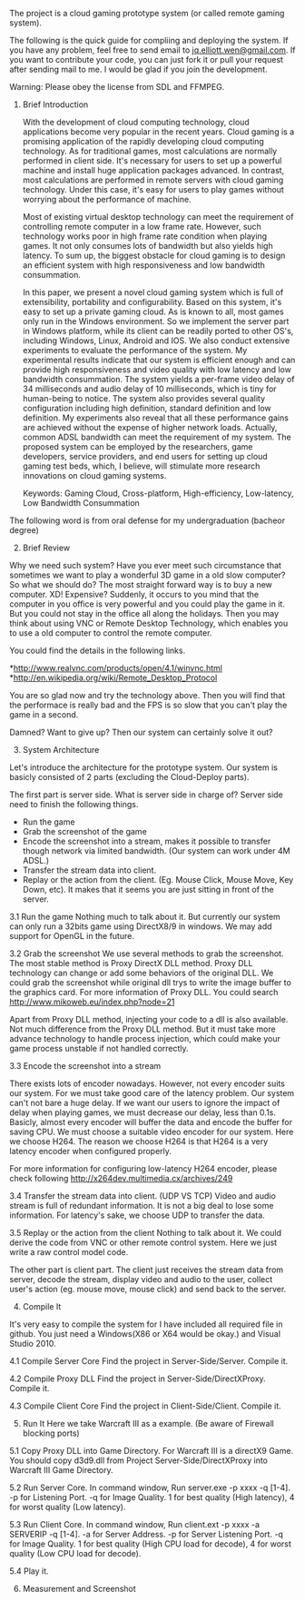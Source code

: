 ﻿
The project is a cloud gaming prototype system (or called remote gaming system).

The following is the quick guide for compliing and deploying the system. If you have any problem, feel free to send email
to jq.elliott.wen@gmail.com. If you want to contribute your code, you can just fork it or pull your request after sending mail to me. I would be glad if you join the development.

Warning: Please obey the license from SDL and FFMPEG.

1. Brief Introduction 

	With the development of cloud computing technology, cloud applications become very popular in the recent years. Cloud gaming is a promising application of the rapidly developing cloud computing technology. As for traditional games, most calculations are normally performed in client side. It's necessary for users to set up a powerful machine and install huge application packages advanced. In contrast, most calculations are performed in remote servers with cloud gaming technology. Under this case, it's easy for users to play games without worrying about the performance of machine.

	Most of existing virtual desktop technology can meet the requirement of controlling remote computer in a low frame rate. However, such technology works poor in high frame rate condition when playing games. It not only consumes lots of bandwidth but also yields high latency. To sum up, the biggest obstacle for cloud gaming is to design an efficient system with high responsiveness and low bandwidth consummation.

	In this paper, we present a novel cloud gaming system which is full of extensibility, portability and configurability. Based on this system, it's easy to set up a private gaming cloud. As is known to all, most games only run in the Windows environment. So we implement the server part in Windows platform, while its client can be readily ported to other OS's, including Windows, Linux, Android and IOS. We also conduct extensive experiments to evaluate the performance of the system. My experimental results indicate that our system is efficient enough and can provide high responsiveness and video quality with low latency and low bandwidth consummation. The system yields a per-frame video delay of 34 milliseconds and audio delay of 10 milliseconds, which is tiny for human-being to notice. The system also provides several quality configuration including high definition, standard definition and low definition. My experiments also reveal that all these performance gains are achieved without the expense of higher network loads. Actually, common ADSL bandwidth can meet the requirement of my system. The proposed system can be employed by the researchers, game developers, service providers, and end users for setting up cloud gaming test beds, which, I believe, will stimulate more research innovations on cloud gaming systems.

	Keywords: Gaming Cloud, Cross-platform, High-efficiency, Low-latency, Low Bandwidth Consummation

The following word is from oral defense for my undergraduation (bacheor degree)

2. Brief Review

Why we need such system? Have you ever meet such circumstance that sometimes we want to play a wonderful 3D game in a old slow computer? So what we should do? The most straight forward way is to buy a new computer. XD! Expensive? 
Suddenly, it occurs to you mind that the computer in you office is very powerful and you could play the game in it. But you could not stay in the office all along the holidays. Then you may think about using VNC or Remote Desktop Technology, which enables you to use a old computer to control the remote computer.

You could find the details in the following links.

*http://www.realvnc.com/products/open/4.1/winvnc.html
*http://en.wikipedia.org/wiki/Remote_Desktop_Protocol

You are so glad now and try the technology above. Then you will find that the performace is really bad and the FPS is so slow that you can't play the game in a second. 

Damned? Want to give up? Then our system can certainly solve it out?

3. System Architecture

Let's introduce the architecture for the prototype system. Our system is basicly consisted of 2 parts (excluding the Cloud-Deploy parts). 

The first part is server side. What is server side in charge of? Server side need to finish the following things.
* Run the game
* Grab the screenshot of the game
* Encode the screenshot into a stream, makes it possible to transfer though network via limited bandwidth. (Our system can work under 4M ADSL.)
* Transfer the stream data into client.
* Replay or the action from the client. (Eg. Mouse Click, Mouse Move, Key Down, etc). It makes that it seems you are just sitting in front of the server.

3.1 Run the game
Nothing much to talk about it. But currently our system can only run a 32bits game using DirectX8/9 in windows. We may add support for OpenGL in the future.

3.2 Grab the screenshot
We use several methods to grab the screenshot. The most stable method is Proxy DirectX DLL method.
Proxy DLL technology can change or add some behaviors of the original DLL. We could grab the screenshot while original dll trys to write the image buffer to the graphics card. For more information of Proxy DLL. You could search http://www.mikoweb.eu/index.php?node=21

Apart from Proxy DLL method, injecting your code to a dll is also available. Not much difference from the Proxy DLL method.
But it must take more advance technology to handle process injection, which could make your game process unstable if not handled correctly.

3.3 Encode the screenshot into a stream

There exists lots of encoder nowadays. However, not every encoder suits our system. For we must take good care of the latency problem. Our system can't not bare a huge delay. If we want our users to ignore the impact of delay when playing  games, we must decrease our delay, less than 0.1s. 
Basicly, almost every encoder will buffer the data and encode the buffer for saving CPU. We must choose a suitable video encoder for our system. Here we choose H264. The reason we choose H264 is that H264 is a very latency encoder when configured properly.

For more information for configuring low-latency H264 encoder, please check following http://x264dev.multimedia.cx/archives/249

3.4 Transfer the stream data into client. (UDP VS TCP)
Video and audio stream is full of redundant information. It is not a big deal to lose some information.
For latency's sake, we choose UDP to transfer the data.

3.5 Replay or the action from the client
Nothing to talk about it. We could derive the code from VNC or other remote control system. Here we just write a raw control model code.


The other part is client part. The client just receives the stream data from server, decode the stream, display video and audio to the user, collect user's action (eg. mouse move, mouse click) and send back to the server.

 
4. Compile It

It's very easy to compile the system for I have included all required file in github. You just need a Windows(X86 or X64 would be okay.) and Visual Studio 2010. 

4.1 Compile Server Core
Find the project in Server-Side/Server. Compile it.

4.2 Compile Proxy DLL
Find the project in Server-Side/DirectXProxy. Compile it.

4.3 Compile Client Core
Find the project in Client-Side/Client. Compile it.

5. Run It
Here we take Warcraft III as a example. (Be aware of Firewall blocking ports)

5.1 Copy Proxy DLL into Game Directory. For Warcraft III is a directX9 Game. You should copy d3d9.dll from Project Server-Side/DirectXProxy into Warcraft III Game Directory.

5.2 Run Server Core. In command window, Run server.exe -p xxxx -q [1-4]. -p for Listening Port. -q for Image Quality. 1 for best quality (High latency), 4 for worst quality (Low latency).

5.3 Run Client Core. In command window, Run client.ext -p xxxx -a SERVERIP -q [1-4]. -a for Server Address. -p for Server Listening Port. -q for Image Quality. 1 for best quality (High CPU load for decode), 4 for worst quality (Low CPU load for decode).

5.4 Play it.


6. Measurement and Screenshot


